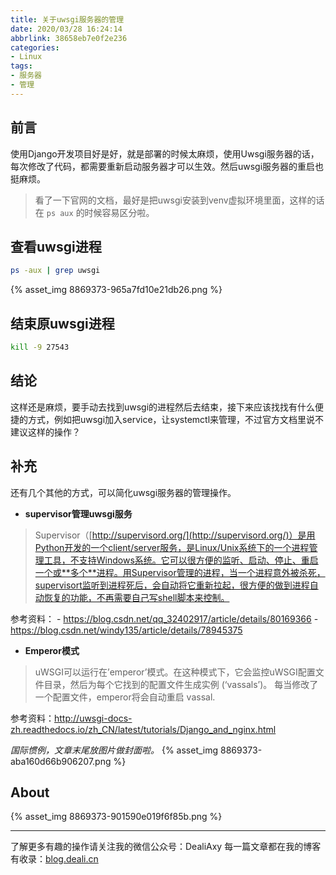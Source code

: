 ```yaml
---
title: 关于uwsgi服务器的管理
date: 2020/03/28 16:24:14
abbrlink: 38658eb7e0f2e236
categories:
- Linux
tags:
- 服务器
- 管理
---
```

## 前言
使用Django开发项目好是好，就是部署的时候太麻烦，使用Uwsgi服务器的话，每次修改了代码，都需要重新启动服务器才可以生效。然后uwsgi服务器的重启也挺麻烦。

>看了一下官网的文档，最好是把uwsgi安装到venv虚拟环境里面，这样的话在 `ps aux` 的时候容易区分啦。

## 查看uwsgi进程
```bash
ps -aux | grep uwsgi
```
{% asset_img 8869373-965a7fd10e21db26.png %}


## 结束原uwsgi进程
```bash
kill -9 27543
```

## 结论
这样还是麻烦，要手动去找到uwsgi的进程然后去结束，接下来应该找找有什么便捷的方式，例如把uwsgi加入service，让systemctl来管理，不过官方文档里说不建议这样的操作？


## 补充
还有几个其他的方式，可以简化uwsgi服务器的管理操作。
- **supervisor管理uwsgi服务**
>Supervisor（[http://supervisord.org/](http://supervisord.org/)）是用Python开发的一个client/server服务，是Linux/Unix系统下的一个进程管理工具，不支持Windows系统。它可以很方便的监听、启动、停止、重启一个或**多个**进程。用Supervisor管理的进程，当一个进程意外被杀死，supervisort监听到进程死后，会自动将它重新拉起，很方便的做到进程自动恢复的功能，不再需要自己写shell脚本来控制。

参考资料：
    - https://blog.csdn.net/qq_32402917/article/details/80169366
    - https://blog.csdn.net/windy135/article/details/78945375

- **Emperor模式**
>uWSGI可以运行在’emperor’模式。在这种模式下，它会监控uWSGI配置文件目录，然后为每个它找到的配置文件生成实例 (‘vassals’)。
>每当修改了一个配置文件，emperor将会自动重启 vassal.

参考资料：http://uwsgi-docs-zh.readthedocs.io/zh_CN/latest/tutorials/Django_and_nginx.html


*国际惯例，文章末尾放图片做封面啦。*
{% asset_img 8869373-aba160d66b906207.png %}

## About
{% asset_img 8869373-901590e019f6f85b.png %}

---------------
了解更多有趣的操作请关注我的微信公众号：DealiAxy
每一篇文章都在我的博客有收录：[blog.deali.cn](http://blog.deali.cn)
